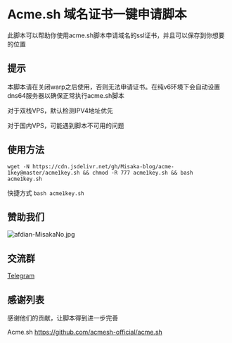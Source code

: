 # Acme.sh 域名证书一键申请脚本

此脚本可以帮助你使用acme.sh脚本申请域名的ssl证书，并且可以保存到你想要的位置

## 提示

本脚本请在关闭warp之后使用，否则无法申请证书。在纯v6环境下会自动设置dns64服务器以确保正常执行acme.sh脚本

对于双栈VPS，默认检测IPV4地址优先

对于国内VPS，可能遇到脚本不可用的问题

## 使用方法

```shell
wget -N https://cdn.jsdelivr.net/gh/Misaka-blog/acme-1key@master/acme1key.sh && chmod -R 777 acme1key.sh && bash acme1key.sh
```

快捷方式 `bash acme1key.sh`

## 赞助我们

![afdian-MisakaNo.jpg](https://s2.loli.net/2021/12/25/SimocqwhVg89NQJ.jpg)

## 交流群
[Telegram](https://t.me/misakanetcn)

## 感谢列表

感谢他们的贡献，让脚本得到进一步完善

Acme.sh https://github.com/acmesh-official/acme.sh
